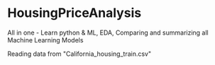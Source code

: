 # HousingPriceAnalysis
All in one - Learn python &amp; ML, EDA, Comparing and summarizing all Machine Learning Models


Reading data from "California_housing_train.csv" 
